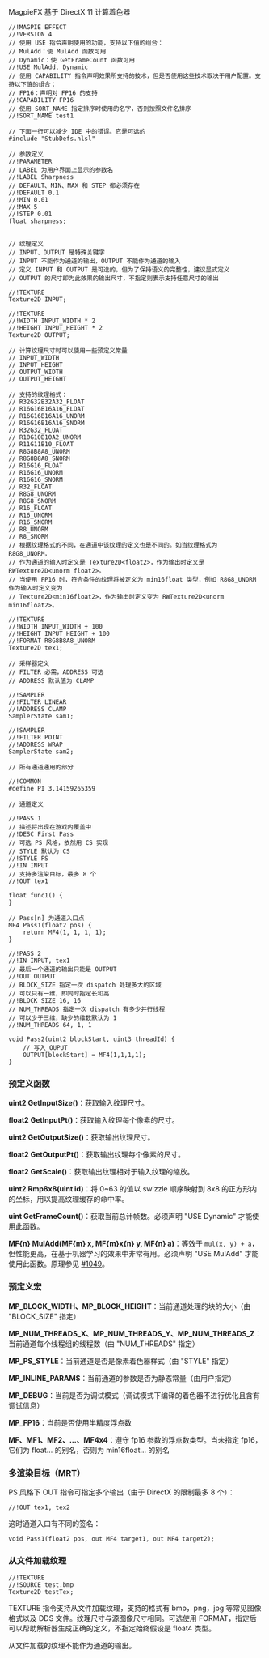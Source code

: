 MagpieFX 基于 DirectX 11 计算着色器

``` hlsl
//!MAGPIE EFFECT
//!VERSION 4
// 使用 USE 指令声明使用的功能，支持以下值的组合：
// MulAdd：使 MulAdd 函数可用
// Dynamic：使 GetFrameCount 函数可用
//!USE MulAdd, Dynamic
// 使用 CAPABILITY 指令声明效果所支持的技术，但是否使用这些技术取决于用户配置。支持以下值的组合：
// FP16：声明对 FP16 的支持
//!CAPABILITY FP16
// 使用 SORT_NAME 指定排序时使用的名字，否则按照文件名排序
//!SORT_NAME test1

// 下面一行可以减少 IDE 中的错误。它是可选的
#include "StubDefs.hlsl"

// 参数定义
//!PARAMETER
// LABEL 为用户界面上显示的参数名
//!LABEL Sharpness
// DEFAULT、MIN、MAX 和 STEP 都必须存在
//!DEFAULT 0.1
//!MIN 0.01
//!MAX 5
//!STEP 0.01
float sharpness;


// 纹理定义
// INPUT、OUTPUT 是特殊关键字
// INPUT 不能作为通道的输出，OUTPUT 不能作为通道的输入
// 定义 INPUT 和 OUTPUT 是可选的，但为了保持语义的完整性，建议显式定义
// OUTPUT 的尺寸即为此效果的输出尺寸，不指定则表示支持任意尺寸的输出

//!TEXTURE
Texture2D INPUT;

//!TEXTURE
//!WIDTH INPUT_WIDTH * 2
//!HEIGHT INPUT_HEIGHT * 2
Texture2D OUTPUT;

// 计算纹理尺寸时可以使用一些预定义常量
// INPUT_WIDTH
// INPUT_HEIGHT
// OUTPUT_WIDTH
// OUTPUT_HEIGHT

// 支持的纹理格式：
// R32G32B32A32_FLOAT
// R16G16B16A16_FLOAT
// R16G16B16A16_UNORM
// R16G16B16A16_SNORM
// R32G32_FLOAT
// R10G10B10A2_UNORM
// R11G11B10_FLOAT
// R8G8B8A8_UNORM
// R8G8B8A8_SNORM
// R16G16_FLOAT
// R16G16_UNORM
// R16G16_SNORM
// R32_FLOAT
// R8G8_UNORM
// R8G8_SNORM
// R16_FLOAT
// R16_UNORM
// R16_SNORM
// R8_UNORM
// R8_SNORM
// 根据纹理格式的不同，在通道中该纹理的定义也是不同的。如当纹理格式为 R8G8_UNORM，
// 作为通道的输入时定义是 Texture2D<float2>，作为输出时定义是 RWTexture2D<unorm float2>。
// 当使用 FP16 时，符合条件的纹理将被定义为 min16float 类型，例如 R8G8_UNORM 作为输入时定义变为
// Texture2D<min16float2>，作为输出时定义变为 RWTexture2D<unorm min16float2>。

//!TEXTURE
//!WIDTH INPUT_WIDTH + 100
//!HEIGHT INPUT_HEIGHT + 100
//!FORMAT R8G8B8A8_UNORM
Texture2D tex1;

// 采样器定义
// FILTER 必需，ADDRESS 可选
// ADDRESS 默认值为 CLAMP

//!SAMPLER
//!FILTER LINEAR
//!ADDRESS CLAMP
SamplerState sam1;

//!SAMPLER
//!FILTER POINT
//!ADDRESS WRAP
SamplerState sam2;

// 所有通道通用的部分

//!COMMON
#define PI 3.14159265359

// 通道定义

//!PASS 1
// 描述将出现在游戏内覆盖中
//!DESC First Pass
// 可选 PS 风格，依然用 CS 实现
// STYLE 默认为 CS
//!STYLE PS
//!IN INPUT
// 支持多渲染目标，最多 8 个
//!OUT tex1

float func1() {
}

// Pass[n] 为通道入口点
MF4 Pass1(float2 pos) {
    return MF4(1, 1, 1, 1);
}

//!PASS 2
//!IN INPUT, tex1
// 最后一个通道的输出只能是 OUTPUT
//!OUT OUTPUT
// BLOCK_SIZE 指定一次 dispatch 处理多大的区域
// 可以只有一维，即同时指定长和高
//!BLOCK_SIZE 16, 16
// NUM_THREADS 指定一次 dispatch 有多少并行线程
// 可以少于三维，缺少的维数默认为 1
//!NUM_THREADS 64, 1, 1

void Pass2(uint2 blockStart, uint3 threadId) {
    // 写入 OUPUT
    OUTPUT[blockStart] = MF4(1,1,1,1);
}
```

### 预定义函数

**uint2 GetInputSize()**：获取输入纹理尺寸。

**float2 GetInputPt()**：获取输入纹理每个像素的尺寸。

**uint2 GetOutputSize()**：获取输出纹理尺寸。

**float2 GetOutputPt()**：获取输出纹理每个像素的尺寸。

**float2 GetScale()**：获取输出纹理相对于输入纹理的缩放。

**uint2 Rmp8x8(uint id)**：将 0~63 的值以 swizzle 顺序映射到 8x8 的正方形内的坐标，用以提高纹理缓存的命中率。

**uint GetFrameCount()**：获取当前总计帧数。必须声明 "USE Dynamic" 才能使用此函数。

**MF{n} MulAdd(MF{m} x, MF{m}x{n} y, MF{n} a)**：等效于 `mul(x, y) + a`，但性能更高，在基于机器学习的效果中非常有用。必须声明 "USE MulAdd" 才能使用此函数。原理参见 [#1049](https://github.com/Blinue/Magpie/pull/1049)。


### 预定义宏

**MP_BLOCK_WIDTH、MP_BLOCK_HEIGHT**：当前通道处理的块的大小（由 "BLOCK_SIZE" 指定）

**MP_NUM_THREADS_X、MP_NUM_THREADS_Y、MP_NUM_THREADS_Z**：当前通道每个线程组的线程数（由 "NUM_THREADS" 指定）

**MP_PS_STYLE**：当前通道是否是像素着色器样式（由 "STYLE" 指定）

**MP_INLINE_PARAMS**：当前通道的参数是否为静态常量（由用户指定）

**MP_DEBUG**：当前是否为调试模式（调试模式下编译的着色器不进行优化且含有调试信息）

**MP_FP16**：当前是否使用半精度浮点数

**MF、MF1、MF2、...、MF4x4**：遵守 fp16 参数的浮点数类型。当未指定 fp16，它们为 float... 的别名，否则为 min16float... 的别名


### 多渲染目标（MRT）

PS 风格下 OUT 指令可指定多个输出（由于 DirectX 的限制最多 8 个）：
``` hlsl
//!OUT tex1, tex2
```

这时通道入口有不同的签名：
``` hlsl
void Pass1(float2 pos, out MF4 target1, out MF4 target2);
```

### 从文件加载纹理

``` hlsl
//!TEXTURE
//!SOURCE test.bmp
Texture2D testTex;
```

TEXTURE 指令支持从文件加载纹理，支持的格式有 bmp，png，jpg 等常见图像格式以及 DDS 文件。纹理尺寸与源图像尺寸相同。可选使用 FORMAT，指定后可以帮助解析器生成正确的定义，不指定始终假设是 float4 类型。

从文件加载的纹理不能作为通道的输出。

